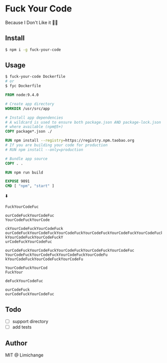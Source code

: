 # Fuck Your Code
Because I Don't Like it 👯‍♀️

## Install
```sh
$ npm i -g fuck-your-code
```

## Usage
```sh
$ fuck-your-code Dockerfile
# or
$ fyc Dockerfile
```

```dockerfile
FROM node:9.4.0

# Create app directory
WORKDIR /usr/src/app

# Install app dependencies
# A wildcard is used to ensure both package.json AND package-lock.json are copied
# where available (npm@5+)
COPY package*.json ./

RUN npm install --registry=https://registry.npm.taobao.org
# If you are building your code for production
# RUN npm install --only=production

# Bundle app source
COPY . .

RUN npm run build

EXPOSE 9091
CMD [ "npm", "start" ]
```
⬇️
```
FuckYourCodeFuc

ourCodeFuckYourCodeFuc
YourCodeFuckYourCode

ckYourCodeFuckYourCodeFuck
ourCodeFuckYourCodeFuckYourCodeFuckYourCodeFuckYourCodeFuckYourCodeFuckYourCodeFu
kYourCodeFuckYourCodeFuckY
urCodeFuckYourCodeFuc

ourCodeFuckYourCodeFuckYourCodeFuckYourCodeFuckYourCodeFuc
YourCodeFuckYourCodeFuckYourCodeFuckYourCodeFu
kYourCodeFuckYourCodeFuckYourCodeFu

YourCodeFuckYourCod
FuckYour

deFuckYourCodeFuc

ourCodeFuck
ourCodeFuckYourCodeFuc
```

## Todo
 - [ ] support directory
 - [ ] add tests

## Author

MIT @ Limichange
